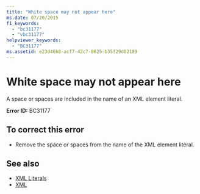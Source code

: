 ```yaml
---
title: "White space may not appear here"
ms.date: 07/20/2015
f1_keywords: 
  - "bc31177"
  - "vbc31177"
helpviewer_keywords: 
  - "BC31177"
ms.assetid: e23d46b8-acf7-42c7-8625-b35f29d02189
---
```

# White space may not appear here

A space or spaces are included in the name of an XML element literal.  
  
 **Error ID:** BC31177  
  
## To correct this error  
  
- Remove the space or spaces from the name of the XML element literal.  
  
## See also

- [XML Literals](../language-reference/xml-literals/index.md)
- [XML](../programming-guide/language-features/xml/index.md)
